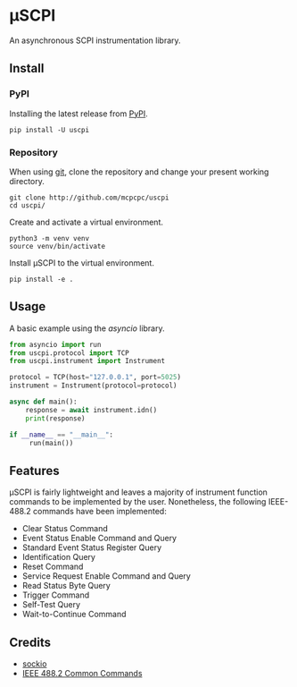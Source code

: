 # &mu;SCPI

An asynchronous SCPI instrumentation library.

## Install

### PyPI

Installing the latest release from [PyPI](https://pypi.org).

```console
pip install -U uscpi
```

### Repository

When using [git](https://git-scm.com), clone the repository and change your present working directory.

```console
git clone http://github.com/mcpcpc/uscpi
cd uscpi/
```

Create and activate a virtual environment.

```console
python3 -m venv venv
source venv/bin/activate
```

Install &mu;SCPI to the virtual environment.

```console
pip install -e .
```

## Usage

A basic example using the *asyncio* library.

```python
from asyncio import run
from uscpi.protocol import TCP
from uscpi.instrument import Instrument

protocol = TCP(host="127.0.0.1", port=5025)
instrument = Instrument(protocol=protocol)

async def main():
    response = await instrument.idn()
    print(response)

if __name__ == "__main__":
     run(main())
```

## Features

&mu;SCPI is fairly lightweight and leaves a majority of instrument function commands to be implemented by the user. Nonetheless, the following IEEE-488.2 commands have been implemented:

- Clear Status Command
- Event Status Enable Command and Query
- Standard Event Status Register Query
- Identification Query
- Reset Command
- Service Request Enable Command and Query
- Read Status Byte Query
- Trigger Command
- Self-Test Query
- Wait-to-Continue Command

## Credits

- [sockio](https://github.com/tiagocoutinho/sockio)
- [IEEE 488.2 Common Commands](https://rfmw.em.keysight.com/spdhelpfiles/truevolt/webhelp/US/Content/__I_SCPI/IEEE-488_Common_Commands.htm)
